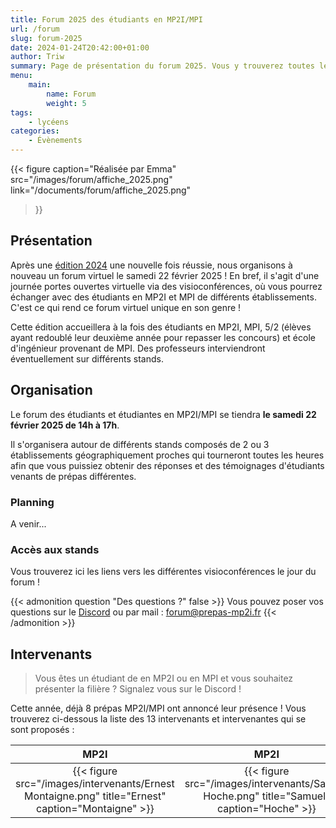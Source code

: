 ```yaml
---
title: Forum 2025 des étudiants en MP2I/MPI
url: /forum
slug: forum-2025
date: 2024-01-24T20:42:00+01:00
author: Triw
summary: Page de présentation du forum 2025. Vous y trouverez toutes les informations concernant le forum de la filière MPI-MP2I, édition 2025.
menu:
    main:
        name: Forum
        weight: 5
tags:
    - lycéens
categories:
    - Évènements
---
```


{{< figure
    caption="Réalisée par Emma"
    src="/images/forum/affiche_2025.png"
    link="/documents/forum/affiche_2025.png"
>}}

## Présentation

Après une [édition 2024](/posts/forum-2024/) une nouvelle fois réussie, nous organisons à nouveau un forum virtuel le samedi 22 février 2025 !
En bref, il s'agit d'une journée portes ouvertes virtuelle via des visioconférences, où vous pourrez échanger avec des étudiants en MP2I et MPI de différents établissements. C'est ce qui rend ce forum virtuel unique en son genre !

Cette édition accueillera à la fois des étudiants en MP2I, MPI, 5/2 (élèves ayant redoublé leur deuxième année pour repasser les concours) et école d'ingénieur provenant de MPI. Des professeurs interviendront éventuellement sur différents stands.

## Organisation

Le forum des étudiants et étudiantes en MP2I/MPI se tiendra **le samedi 22 février 2025 de 14h à 17h**.

Il s'organisera autour de différents stands composés de 2 ou 3 établissements géographiquement proches qui tourneront toutes les heures afin que vous puissiez obtenir des réponses et des témoignages d'étudiants venants de prépas différentes.

### Planning

A venir...

### Accès aux stands

Vous trouverez ici les liens vers les différentes visioconférences le jour du forum !

{{< admonition question "Des questions ?" false >}}
Vous pouvez poser vos questions sur le [Discord](https://discord.gg/Mu439mBdsv) ou par mail : [forum@prepas-mp2i.fr](mailto:forum@prepas-mp2i.fr)
{{< /admonition >}}

## Intervenants

> Vous êtes un étudiant de en MP2I ou en MPI et vous souhaitez présenter la filière ? Signalez vous sur le Discord !

Cette année, déjà 8 prépas MP2I/MPI ont annoncé leur présence ! Vous trouverez ci-dessous la liste des 13 intervenants et intervenantes qui se sont proposés :

| MP2I | MP2I | MPI | MP2I | Intégré (M1 Maths UFR) | Intégré (INSA Toulouse) | MPI | Intégrée (ENSG-Géomatique) | MP2I | MP2I | MP2I | MP2I | Intégré (Ulm) | Intégré (L3 PGE emlyon) | MP2I | MP2I | MP2I |
|:----:|:----:|:----:|:----:|:----:|:----:|:----:|:----:|:----:|:----:|:----:|:----:|:----:|:----:|:----:|:----:|:----:|
| {{< figure src="/images/intervenants/Ernest Montaigne.png" title="Ernest" caption="Montaigne" >}} | {{< figure src="/images/intervenants/Samuel Hoche.png" title="Samuel" caption="Hoche" >}} | {{< figure src="/images/intervenants/Antoine Descartes.png" title="Antoine" caption="Descartes" >}} | {{< figure src="/images/intervenants/Pierre Thiers.png" title="Pierre" caption="Thiers" >}} | {{< figure src="/images/intervenants/Médéric Victor Hugo.png" title="Médéric" caption="Victor Hugo" >}} | {{< figure src="/images/intervenants/Alain Gay Lussac.png" title="Alain" caption="Gay Lussac" >}} | {{< figure src="/images/intervenants/unknown.png" title="Charlie" caption="Claude-Fauriel" >}} | {{< figure src="/images/intervenants/Emma Gay Lussac.png" title="Emma" caption="Gay-Lussac" >}} | {{< figure src="/images/intervenants/Adrien Lesage.png" title="Adrien" caption="Lesage" >}} | {{< figure src="/images/intervenants/unknown.png" title="Eliott" caption="Lesage" >}} | {{< figure src="/images/intervenants/Albin Montaigne.png" title="Albin" caption="Montaigne" >}} | {{< figure src="/images/intervenants/Léo Thiers.png" title="Léo" caption="Thiers" >}} | {{< figure src="/images/intervenants/Paul Hoche.png" title="Paul" caption="Hoche" >}} | {{< figure src="/images/intervenants/unknown.png" title="Jeremy" caption="Centre International de Valbonne" >}} | {{< figure src="/images/intervenants/unknown.png" title="Propipette" caption="Claude-Fauriel" >}} | {{< figure src="/images/intervenants/unknown.png" title="Rehan" caption="La Martinière Monplaisir" >}} | {{< figure src="/images/intervenants/unknown.png" title="Anaïs" caption="La Martinière Monplaisir" >}} |
